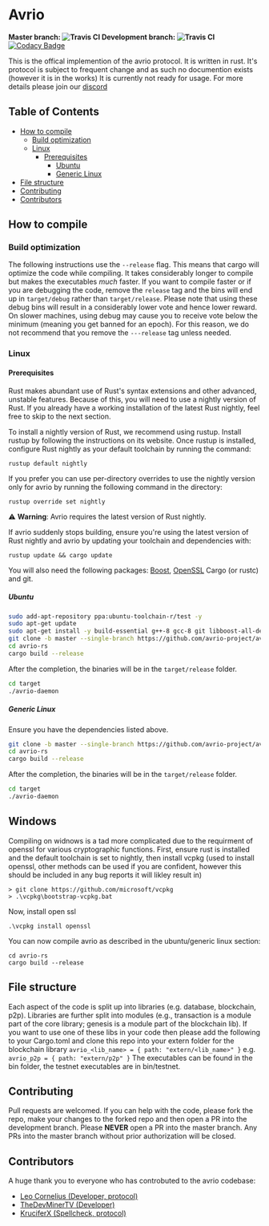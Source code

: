 # Avrio
<b> Master branch: ![Travis CI](https://api.travis-ci.com/avrio-project/avrio-rs.svg?branch=master) Development branch: ![Travis CI](https://api.travis-ci.com/avrio-project/avrio-rs.svg?branch=development) </b>
[![Codacy Badge](https://app.codacy.com/project/badge/Grade/bc49fd1ca3a04c3cbc427074042293d2)](https://www.codacy.com/gh/avrio-project/avrio-rs/dashboard?utm_source=github.com&amp;utm_medium=referral&amp;utm_content=avrio-project/avrio-rs&amp;utm_campaign=Badge_Grade)

This is the offical implemention of the avrio protocol. It is written in rust. It's protocol is subject to frequent change and as such no documention exists (however it is in the works) It is currently not ready for usage. For more details please join our [discord](https://discord.gg/4aGKGmm)

## Table of Contents
  - [How to compile](#how-to-compile)
    - [Build optimization](#build-optimization)
    - [Linux](#linux)
      - [Prerequisites](#prerequisites)
        - [Ubuntu](#ubuntu)
        - [Generic Linux](#generic-linux)
  - [File structure](#file-structure)
  - [Contributing](#contributing)
  - [Contributors](#contributors)
  
## How to compile

### Build optimization

The following instructions use the ```--release``` flag. This means that cargo will optimize the code while compiling. It takes considerably longer to compile but makes the executables *much* faster. If you want to compile faster or if you are debugging the code, remove the ```release``` tag and the bins will end up in ```target/debug``` rather than ```target/release```. Please note that using these debug bins will result in a considerably lower vote and hence lower reward. On slower machines, using debug may cause you to receive vote below the minimum (meaning you get banned for an epoch). For this reason, we do not recommend that you remove the ```---release``` tag unless needed.
### Linux

#### Prerequisites
Rust makes abundant use of Rust's syntax extensions and other advanced, unstable features. Because of this, you will need to use a nightly version of Rust. If you already have a working installation of the latest Rust nightly, feel free to skip to the next section.

To install a nightly version of Rust, we recommend using rustup. Install rustup by following the instructions on its website. Once rustup is installed, configure Rust nightly as your default toolchain by running the command:
```
rustup default nightly
```
If you prefer you can use per-directory overrides to use the nightly version only for avrio by running the following command in the directory:

```
rustup override set nightly
```

<span>&#9888;</span>  <b>Warning</b>: Avrio requires the latest version of Rust nightly.

If avrio suddenly stops building, ensure you're using the latest version of Rust nightly and avrio by updating your toolchain and dependencies with:
```
rustup update && cargo update
```
You will also need the following packages: [Boost](https://www.boost.org/), [OpenSSL](https://www.openssl.org/) Cargo (or rustc) and git.

##### Ubuntu

```bash
sudo add-apt-repository ppa:ubuntu-toolchain-r/test -y
sudo apt-get update
sudo apt-get install -y build-essential g++-8 gcc-8 git libboost-all-dev libssl1.0-dev cmake libclang-dev clang
git clone -b master --single-branch https://github.com/avrio-project/avrio-rs/
cd avrio-rs
cargo build --release
```

After the completion, the binaries will be in the `target/release` folder.

```bash
cd target
./avrio-daemon
```

##### Generic Linux

Ensure you have the dependencies listed above.


```bash
git clone -b master --single-branch https://github.com/avrio-project/avrio-rs/
cd avrio-rs
cargo build --release
```
After the completion, the binaries will be in the `target/release` folder.

```bash
cd target
./avrio-daemon
```

## Windows
Compiling on widnows is a tad more complicated due to the requirment of openssl for various cryptographic functions. 
First, ensure rust is installed and the default toolchain is set to nightly, then install vcpkg (used to install openssl, other methods can be used if you are confident, however this should be included in any bug reports it will likley result in)
```
> git clone https://github.com/microsoft/vcpkg
> .\vcpkg\bootstrap-vcpkg.bat
```

Now, install open ssl
```
.\vcpkg install openssl
```

You can now compile avrio as described in the ubuntu/generic linux section:
```
cd avrio-rs
cargo build --release
```

## File structure
Each aspect of the code is split up into libraries (e.g. database, blockchain, p2p). Libraries are further split into modules (e.g., transaction is a module part of the core library; genesis is a module part of the blockchain lib). If you want to use one of these libs in your code then please add the following to your Cargo.toml and clone this repo into your extern folder
for the blockchain library
```avrio_<lib_name> = { path: "extern/<lib_name>" }```
e.g. 
```avrio_p2p = { path: "extern/p2p" }```
The executables can be found in the bin folder, the testnet executables are in bin/testnet.

## Contributing
Pull requests are welcomed. If you can help with the code, please fork the repo, make your changes to the forked repo and then open a PR into the development branch. Please <b>NEVER</b> open a PR into the master branch. Any PRs into the master branch without prior authorization will be closed.

## Contributors
A huge thank you to everyone who has controbuted to the avrio codebase:
- [Leo Cornelius (Developer, protocol) ](https://github.com/LeoCornelius)
- [TheDevMinerTV (Developer) ](https://github.com/TheDevMinerTV)
- [KruciferX (Spellcheck, protocol)](https://github.com/kruciferx)

